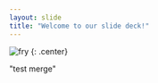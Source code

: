 ```yaml
---
layout: slide
title: "Welcome to our slide deck!"
---
```


![fry](https://cloud.githubusercontent.com/assets/16547949/25400891/fb18941a-29c1-11e7-82b9-35e589443a60.jpg)
{: .center}

"test merge"

